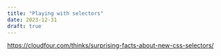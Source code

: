 ```yaml
---
title: "Playing with selectors"
date: 2023-12-31
draft: true
---
```


<https://cloudfour.com/thinks/surprising-facts-about-new-css-selectors/>
